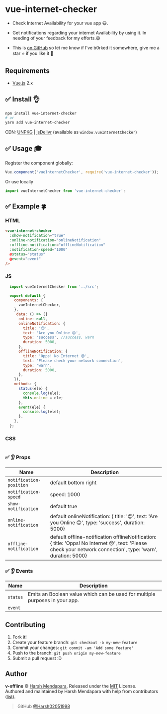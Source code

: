 # vue-internet-checker

* Check Internet Availability for your vue app 😃.

* Get notifications regarding your internet Availability by using it. In needing of your feedback for my efforts.😃

* This is [on GitHub](https://github.com/Harsh02051998/vue-internet-checker) so let me know if I've b0rked it somewhere, give me a star :star: if you like it :beers:

## Requirements

* [Vue.js](https://vuejs.org/) 2.x

## :white_check_mark: Install :ok_hand:

```bash
npm install vue-internet-checker
# or
yarn add vue-internet-checker
```

CDN: [UNPKG](https://unpkg.com/vue-internet-checker/dist/) | [jsDelivr](https://cdn.jsdelivr.net/npm/vue-internet-checker/dist/) (available as `window.vueInternetChecker`)

## :white_check_mark: Usage :mortar_board:

Register the component globally:

```javascript
Vue.component('vueInternetChecker', require('vue-internet-checker'));
```

Or use locally

```javascript
import vueInternetChecker from 'vue-internet-checker';
```

## :white_check_mark: Example :four_leaf_clover:

### HTML
```html
<vue-internet-checker
  :show-notification="true"
  :online-notification="onlineNotification"
  :offline-notification="offlineNotification"
  :notification-speed="1000"
  @status="status"
  @event="event"
/>
```

### JS
```javascript
  import vueInternetChecker from '../src';

  export default {
    components: {
      vueInternetChecker,
    },
     data: () => ({
      onLine: null,
      onlineNotification: {
        title: '😊',
        text: 'Are you Online 😊',
        type: 'success', //success, warn
        duration: 5000,
      },
      offlineNotification: {
        title: 'Opps! No Internet 😢',
        text: 'Please check your network connection',
        type: 'warn',
        duration: 5000,
      },
    }),
    methods: {
      status(ele) {
        console.log(ele);
        this.onLine = ele;
      },
      event(ele) {
        console.log(ele);
      },
    },
  };

```

### CSS
```css

```

### :white_check_mark: :ear: Props

| Name                 | Description                                                                 |
| -------------------- | --------------------------------------------------------------------------- |
| `notification-position` | default bottom right |
| `notification-speed` | speed: 1000  |
| `show-notification` | default true |
| `online-notification` | default onlineNotification: { title: '😊', text: 'Are you Online 😊', type: 'success', duration: 5000}  |
| `offline-notification` | default offline-notification offlineNotification: { title: 'Opps! No Internet 😢', text: 'Please check your network connection', type: 'warn', duration: 5000}  |


### :white_check_mark: :ear: Events

| Name                 | Description                                                                 |
| -------------------- | --------------------------------------------------------------------------- |
| `status` | Emits an Boolean value which can be used for multiple purposes in your app. |
| `event` |  |


## Contributing

1.  Fork it!
2.  Create your feature branch: `git checkout -b my-new-feature`
3.  Commit your changes: `git commit -am 'Add some feature'`
4.  Push to the branch: `git push origin my-new-feature`
5.  Submit a pull request :D

## Author

**v-offline** © [Harsh Mendapara](https://github.com/Harsh02051998/), Released under the [MIT](./LICENSE) License.<br>
Authored and maintained by Harsh Mendapara with help from contributors ([list](https://github.com/Harsh02051998/vue-internet-checker/graphs/contributors)).

> GitHub [@Harsh02051998](https://github.com/Harsh02051998)

